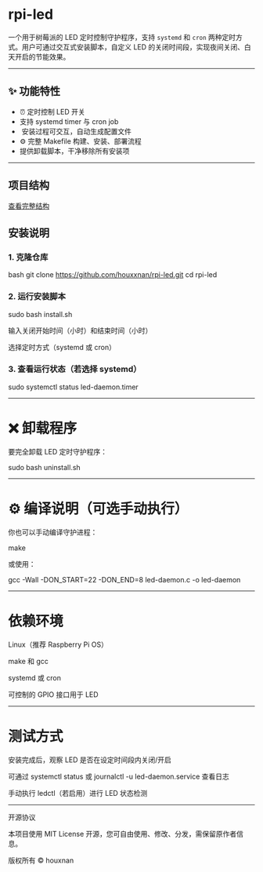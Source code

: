 
# rpi-led

一个用于树莓派的 LED 定时控制守护程序，支持 `systemd` 和 `cron` 两种定时方式。用户可通过交互式安装脚本，自定义 LED 的关闭时间段，实现夜间关闭、白天开启的节能效果。

---

## ✨ 功能特性

- ⏰ 定时控制 LED 开关
-  支持 systemd timer 与 cron job
- ‍ 安装过程可交互，自动生成配置文件
- ⚙️ 完整 Makefile 构建、安装、部署流程
-  提供卸载脚本，干净移除所有安装项

---

## 项目结构
[查看完整结构](doc/tree.txt)
##  安装说明

### 1. 克隆仓库

bash
git clone https://github.com/houxxnan/rpi-led.git
cd rpi-led

### 2. 运行安装脚本

sudo bash install.sh

输入关闭开始时间（小时）和结束时间（小时）

选择定时方式（systemd 或 cron）


### 3. 查看运行状态（若选择 systemd）

sudo systemctl status led-daemon.timer


---

# ❌ 卸载程序

要完全卸载 LED 定时守护程序：

sudo bash uninstall.sh


---

# ⚙️ 编译说明（可选手动执行）

你也可以手动编译守护进程：

make

或使用：

gcc -Wall -DON_START=22 -DON_END=8 led-daemon.c -o led-daemon


---

 # 依赖环境

Linux（推荐 Raspberry Pi OS）

make 和 gcc

systemd 或 cron

可控制的 GPIO 接口用于 LED



---

 # 测试方式

安装完成后，观察 LED 是否在设定时间段内关闭/开启

可通过 systemctl status 或 journalctl -u led-daemon.service 查看日志

手动执行 ledctl（若启用）进行 LED 状态检测



---

 开源协议

本项目使用 MIT License 开源，您可自由使用、修改、分发，需保留原作者信息。

版权所有 © houxnan

